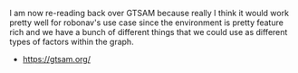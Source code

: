
I am now re-reading back over GTSAM because really I think it would work pretty well for robonav's use case since the environment is pretty feature rich and we have a bunch of different things that we could use as different types of factors within the graph.

- https://gtsam.org/